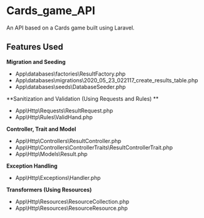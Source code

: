 # Cards_game_API
An API based on a Cards game built using Laravel.

## Features Used
**Migration and Seeding**
  - App\databases\factories\ResultFactory.php
  - App\databases\migrations\2020_05_23_022117_create_results_table.php
  - App\databases\seeds\DatabaseSeeder.php
  
**Sanitization and Validation (Using Requests and Rules) **
  - App\Http\Requests\ResultRequest.php
  - App\Http\Rules\ValidHand.php

**Controller, Trait and Model**
  - App\Http\Controllers\ResultController.php
  - App\Http\Controllers\ControllerTraits\ResultControllerTrait.php
  - App\Http\Models\Result.php

**Exception Handling**
 - App\Http\Exceptions\Handler.php

**Transformers (Using Resources)**
  -  App\Http\Resources\ResourceCollection.php
  -  App\Http\Resources\ResourceResource.php
